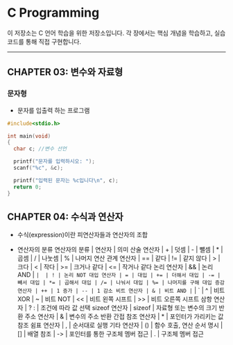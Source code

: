 #  C Programming

이 저장소는 C 언어 학습을 위한 저장소입니다. 각 장에서는 핵심 개념을 학습하고, 실습 코드를 통해 직접 구현합니다.

---

##  CHAPTER 03: 변수와 자료형 

### 문자형
- 문자를 입출력 하는 프로그램
```C
#include<stdio.h>

int main(void)
{
  char c; //변수 선언

  printf("문자를 입력하시오: ");
  scanf("%c", &c);

  printf("입력된 문자는 %c입니다\n", c);
  return 0;
}
```
##  CHAPTER 04: 수식과 연산자 

- 수식(expression)이란 피연산자들과 연산자의 조합

- 연산자의 분류
  연산자의 분류 | 연산자 | 의미
산술 연산자 | + | 덧셈
 | - | 뺄셈
 | * | 곱셈
 | / | 나눗셈
 | % | 나머지 연산
관계 연산자 | == | 같다
 | != | 같지 않다
 | > | 크다
 | < | 작다
 | >= | 크거나 같다
 | <= | 작거나 같다
논리 연산자 | && | 논리 AND
 | ` | 
 | ! | 논리 NOT
대입 연산자 | = | 대입
 | += | 더해서 대입
 | -= | 빼서 대입
 | *= | 곱해서 대입
 | /= | 나눠서 대입
 | %= | 나머지를 구해 대입
증감 연산자 | ++ | 1 증가
 | -- | 1 감소
비트 연산자 | & | 비트 AND
 | ` | `
 | ^ | 비트 XOR
 | ~ | 비트 NOT
 | << | 비트 왼쪽 시프트
 | >> | 비트 오른쪽 시프트
삼항 연산자 | ? : | 조건에 따라 값 선택
sizeof 연산자 | sizeof | 자료형 또는 변수의 크기 반환
주소 연산자 | & | 변수의 주소 반환
간접 참조 연산자 | * | 포인터가 가리키는 값 참조
쉼표 연산자 | , | 순서대로 실행
기타 연산자 | () | 함수 호출, 연산 순서 명시
 | [] | 배열 참조
 | -> | 포인터를 통한 구조체 멤버 접근
 | . | 구조체 멤버 접근
